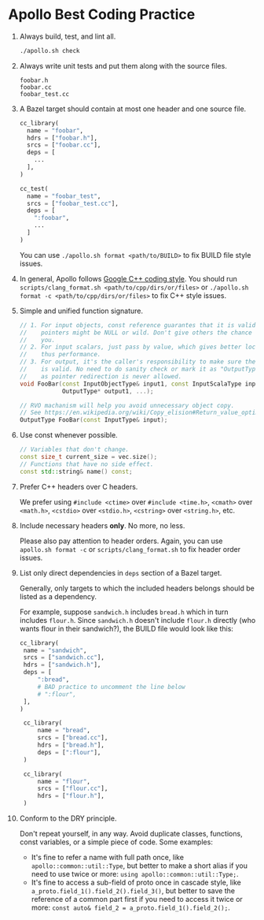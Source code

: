 # Apollo Best Coding Practice

1. Always build, test, and lint all.

   ```bash
   ./apollo.sh check
   ```

1. Always write unit tests and put them along with the source files.

   ```text
   foobar.h
   foobar.cc
   foobar_test.cc
   ```

1. A Bazel target should contain at most one header and one source file.

   ```python
   cc_library(
     name = "foobar",
     hdrs = ["foobar.h"],
     srcs = ["foobar.cc"],
     deps = [
       ...
     ],
   )

   cc_test(
     name = "foobar_test",
     srcs = ["foobar_test.cc"],
     deps = [
       ":foobar",
       ...
     ]
   )
   ```

   You can use `./apollo.sh format <path/to/BUILD>` to fix BUILD file style
   issues.

1. In general, Apollo follows
   [Google C++ coding style](https://google.github.io/styleguide/cppguide.html).
   You should run `scripts/clang_format.sh <path/to/cpp/dirs/or/files>` or
   `./apollo.sh format -c <path/to/cpp/dirs/or/files>` to fix C++ style issues.

1. Simple and unified function signature.

   ```C++
   // 1. For input objects, const reference guarantes that it is valid, while
   //    pointers might be NULL or wild. Don't give others the chance to break
   //    you.
   // 2. For input scalars, just pass by value, which gives better locality and
   //    thus performance.
   // 3. For output, it's the caller's responsibility to make sure the pointer
   //    is valid. No need to do sanity check or mark it as "OutputType* const",
   //    as pointer redirection is never allowed.
   void FooBar(const InputObjectType& input1, const InputScalaType input2, ...,
               OutputType* output1, ...);

   // RVO machanism will help you avoid unnecessary object copy.
   // See https://en.wikipedia.org/wiki/Copy_elision#Return_value_optimization
   OutputType FooBar(const InputType& input);
   ```

1. Use const whenever possible.

   ```C++
   // Variables that don't change.
   const size_t current_size = vec.size();
   // Functions that have no side effect.
   const std::string& name() const;
   ```

1. Prefer C++ headers over C headers.

   We prefer using `#include <ctime>` over `#include <time.h>`, `<cmath>` over
   `<math.h>`, `<cstdio>` over `<stdio.h>`, `<cstring>` over `<string.h>`, etc.

1. Include necessary headers **only**. No more, no less.

   Please also pay attention to header orders. Again, you can use
   `apollo.sh format -c` or `scripts/clang_format.sh` to fix header order
   issues.

1. List only direct dependencies in `deps` section of a Bazel target.

   Generally, only targets to which the included headers belongs should be
   listed as a dependency.

   For example, suppose `sandwich.h` includes `bread.h` which in turn includes
   `flour.h`. Since `sandwich.h` doesn't include `flour.h` directly (who wants
   flour in their sandwich?), the BUILD file would look like this:

   ```python
   cc_library(
    name = "sandwich",
    srcs = ["sandwich.cc"],
    hdrs = ["sandwich.h"],
    deps = [
        ":bread",
        # BAD practice to uncomment the line below
        # ":flour",
    ],
   )

    cc_library(
        name = "bread",
        srcs = ["bread.cc"],
        hdrs = ["bread.h"],
        deps = [":flour"],
    )

    cc_library(
        name = "flour",
        srcs = ["flour.cc"],
        hdrs = ["flour.h"],
    )
   ```

1. Conform to the DRY principle.

   Don't repeat yourself, in any way. Avoid duplicate classes, functions, const
   variables, or a simple piece of code. Some examples:

   - It's fine to refer a name with full path once, like
     `apollo::common::util::Type`, but better to make a short alias if you need
     to use twice or more: `using apollo::common::util::Type;`.
   - It's fine to access a sub-field of proto once in cascade style, like
     `a_proto.field_1().field_2().field_3()`, but better to save the reference
     of a common part first if you need to access it twice or more:
     `const auto& field_2 = a_proto.field_1().field_2();`.

